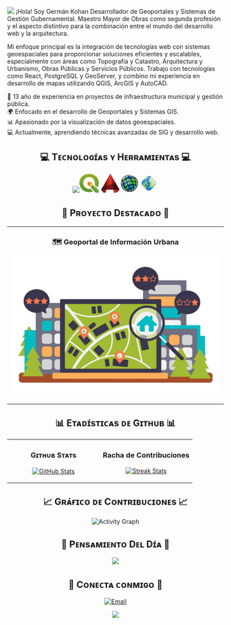 <!--Header Nombre-->
<img src="https://emojis.slackmojis.com/emojis/images/1643516216/29857/map.gif?1643516216" width="30"/> ¡Hola! Soy Germán Kohan
Desarrollador de Geoportales y Sistemas de Gestión Gubernamental.
Maestro Mayor de Obras como segunda profesión y el aspecto distintivo para la combinación entre el mundo del desarrollo web y la arquitectura.

<!--Introducción--> <p align="left">Mi enfoque principal es la integración de tecnologías web con sistemas geoespaciales para proporcionar soluciones eficientes y escalables, especialmente con áreas como Topografía y Catastro, Arquitectura y Urbanismo, Obras Públicas y Servicios Públicos. Trabajo con tecnologías como React, PostgreSQL y GeoServer, y combino mi experiencia en desarrollo de mapas utilizando QGIS, ArcGIS y AutoCAD.</p>
📍 13 año de experiencia en proyectos de infraestructura municipal y gestión pública.<br/>
🌍 Enfocado en el desarrollo de Geoportales y Sistemas GIS. <br/>
📊 Apasionado por la visualización de datos geoespaciales.<br/>
💻 Actualmente, aprendiendo técnicas avanzadas de SIG y desarrollo web.<br/>
<!--Sección de Lenguajes y Herramientas--> <h2 align="center">💻 Tᴇᴄɴᴏʟᴏɢɪ́ᴀs ʏ Hᴇʀʀᴀᴍɪᴇɴᴛᴀs 💻</h2> <p align="center"> <img width="600px" src="https://skillicons.dev/icons?i=html,css,sass,js,react,postgres,mysql,git,vscode,notion,xd" /><img src="./assets/Qgis.png" width=45" height=45" alt="QGIS Logo" /> <img src="./assets/autoCAD.png" width=45" height=45" alt="AutoCAD" /><img src="./assets/ArcGIS.png" width=45" height=45" alt="ArcGIS" /><img src="./assets/Geoserver.png" width=45" height="45" alt="ArcGIS" /></p>
<!-- Sección de Proyectos Destacados -->
<h2 align="center">🚀 Pʀᴏʏᴇᴄᴛᴏ Dᴇsᴛᴀᴄᴀᴅᴏ 🚀</h2>
<table width="100%">
  <tr>
    <td width="50%">
      <h3 align="center">🗺️ Geoportal de Información Urbana</h3>
      <p align="center">
        <a href="https://github.com/mmogermankohan/webMap.git">
          <img align="center" src="./assets/GeoPortal.png" alt="Geoportal de Información Urbana" />
        </a>
      </p>
    </td>
  </tr>
</table>
<!--Sección de Estadísticas--> <h2 align="center">📊 Eᴛᴀᴅɪ́sᴛɪᴄᴀs ᴅᴇ Gɪᴛʜᴜʙ 📊</h2> <table width="100%"> <tr> <td width="50%"> <h3 align="center"><strong>Gɪᴛʜᴜʙ Sᴛᴀᴛs</strong></h3> <p align="center"> <a href="https://github.com/mmogermankohan"> <img align="center" src="https://github-readme-stats.vercel.app/api?username=mmogermankohan&count_private=true&show_icons=true&theme=radical" alt="GitHub Stats" /> </a> </p> </td> <td width="50%"> <h3 align="center"><strong>Racha de Contribuciones</strong></h3> <p align="center"> <a href="https://github.com/mmogermankohan"> <img align="center" src="https://streak-stats.demolab.com?user=mmogermankohan&theme=radical" alt="Streak Stats" /> </a> </p> </td> </tr> </table>
<!--Gráfico de Contribuciones--> <h2 align="center">📈 Gʀᴀ́ғɪᴄᴏ ᴅᴇ Cᴏɴᴛʀɪʙᴜᴄɪᴏɴᴇs 📈</h2> <div align="center"> <img src="https://github-readme-activity-graph.vercel.app/graph?username=mmogermankohan&bg_color=0d1117&color=f8d866&line=5cc8ff&point=fb8b24&area=true&hide_border=true" alt="Activity Graph"> </div>
<!--Frase Motivacional--> <h2 align="center">🌟 Pᴇɴsᴀᴍɪᴇɴᴛᴏ Dᴇʟ Dɪ́ᴀ 🌟</h2> <p align="center"> <img src="https://readme-daily-quotes.vercel.app/api?author=Confucio&quote=“Estudia el pasado si quieres definir el futuro.”&theme=dark"> </p>
<!--Conexiones--> <h2 align="center">🤝 Cᴏɴᴇᴄᴛᴀ ᴄᴏɴᴍɪɢᴏ 🤝</h2> <div align="center"><a href="mailto:mmogermankohan@gmail.com" target="_blank"> <img src="https://img.shields.io/badge/Gmail-D14836?style=for-the-badge&logo=gmail&logoColor=white" alt="Email" /> </a> </div>
<!--Footer--> <p align="center"> <img src="https://capsule-render.vercel.app/api?type=waving&color=gradient&height=65&section=footer"/> </p>
